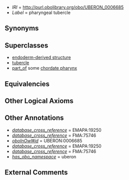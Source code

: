  * *IRI* = http://purl.obolibrary.org/obo/UBERON_0006685
 * *Label* = pharyngeal tubercle

## Synonyms


## Superclasses

 * [endoderm-derived structure](../../UBERON/19/UBERON_0004119.md)
 * [tubercle](../../UBERON/13/UBERON_0005813.md)
 * [part_of](../../BFO/50/BFO_0000050.md) some [chordate pharynx](../../UBERON/42/UBERON_0001042.md)

## Equivalencies


## Other Logical Axioms


## Other Annotations

 * *[database_cross_reference](../../ef/oboInOwl#hasDbXref.md)* = EMAPA:19250
 * *[database_cross_reference](../../ef/oboInOwl#hasDbXref.md)* = FMA:75746
 * *[oboInOwl#id](../../id/oboInOwl#id.md)* = UBERON:0006685
 * *[database_cross_reference](../../ef/oboInOwl#hasDbXref.md)* = EMAPA:19250
 * *[database_cross_reference](../../ef/oboInOwl#hasDbXref.md)* = FMA:75746
 * *[has_obo_namespace](../../ce/oboInOwl#hasOBONamespace.md)* = uberon

## External Comments

